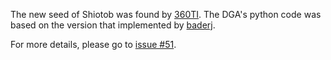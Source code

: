 The new seed of Shiotob was found by [360TI](https://mp.weixin.qq.com/s/NRytT94ne5gKN31CSLq6GA).
The DGA's python code was based on the version that implemented by [baderj](https://github.com/baderj/domain_generation_algorithms/tree/master/shiotob/dga.py).

For more details, please go to [issue #51](https://github.com/360netlab/DGA/issues/51).

